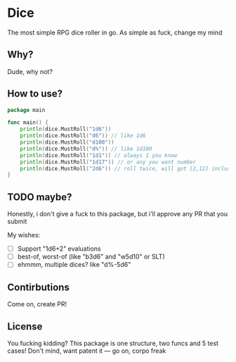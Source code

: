 # Dice

The most simple RPG dice roller in go. As simple as fuck, change my mind

## Why?

Dude, why not?

## How to use?

```go
package main

func main() {
    println(dice.MustRoll("1d6"))
    println(dice.MustRoll("d6")) // like 1d6
    println(dice.MustRoll("d100"))
    println(dice.MustRoll("d%")) // like 1d100
    println(dice.MustRoll("1d1")) // always 1 you know
    println(dice.MustRoll("1d17")) // or any you want number
    println(dice.MustRoll("2d6")) // roll twice, will got [2,12] inclusive
}
```

## TODO maybe?

Honestly, i don't give a fuck to this package, but i'll approve any PR that you submit

My wishes:

- [ ] Support "1d6+2" evaluations
- [ ] best-of, worst-of (like "b3d6" and "w5d10" or SLT)
- [ ] ehmmm, multiple dices? like "d%-5d6"

## Contirbutions

Come on, create PR!

## License

You fucking kidding? This package is one structure, two funcs and 5 test cases! Don't mind, want patent it — go on, corpo freak